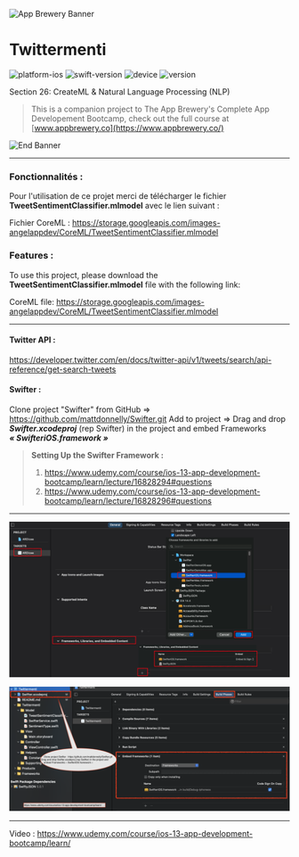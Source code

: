 
![App Brewery Banner](Documentation/AppBreweryBanner.png)

#  Twittermenti

![platform-ios](https://img.shields.io/badge/platform-ios-lightgrey.svg) ![swift-version](https://img.shields.io/badge/swift-5.3-red.svg) ![device](https://img.shields.io/badge/Device-iPhone--iPad-green)
![version](https://img.shields.io/badge/Version-1.0-blue)

Section 26: CreateML & Natural Language Processing (NLP)

>This is a companion project to The App Brewery's Complete App Developement Bootcamp, check out the full course at [www.appbrewery.co](https://www.appbrewery.co/)

![End Banner](Documentation/readme-end-banner.png)

---

### Fonctionnalités :

Pour l'utilisation de ce projet merci de télécharger le fichier **TweetSentimentClassifier.mlmodel** avec le lien suivant :

Fichier CoreML :
https://storage.googleapis.com/images-angelappdev/CoreML/TweetSentimentClassifier.mlmodel

### Features :

To use this project, please download the **TweetSentimentClassifier.mlmodel** file with the following link:

CoreML file:
https://storage.googleapis.com/images-angelappdev/CoreML/TweetSentimentClassifier.mlmodel

---

#### Twitter API :

https://developer.twitter.com/en/docs/twitter-api/v1/tweets/search/api-reference/get-search-tweets

#### Swifter :

Clone project "Swifter" from GitHub => https://github.com/mattdonnelly/Swifter.git
Add to project => Drag and drop ***Swifter.xcodeproj*** (rep Swifter) in the project and embed Frameworks ***« SwifteriOS.framework »***

>__Setting Up the Swifter Framework :__
>  1. https://www.udemy.com/course/ios-13-app-development-bootcamp/learn/lecture/16828294#questions
 > 2. https://www.udemy.com/course/ios-13-app-development-bootcamp/learn/lecture/16828296#questions

---

![Swifter add to project 1 - process](Documentation/Swifter-Add-to-project-1.png)

![Swifter add to project 2 - process](Documentation/Swifter-Add-to-project-2.png)

---
Video : https://www.udemy.com/course/ios-13-app-development-bootcamp/learn/